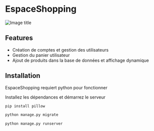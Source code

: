 # EspaceShopping

![Image title](https://media0.giphy.com/media/v1.Y2lkPTc5MGI3NjExbzNwc3IxM253dmJsanVscmdtczRjZDBiNG14Y2NjMDd3ODJhcm5sOCZlcD12MV9pbnRlcm5hbF9naWZfYnlfaWQmY3Q9Zw/4l7l6q3rHB3AcekuNU/giphy.gif)

## Features

- Création de comptes et gestion des utilisateurs
- Gestion du panier utilisateur
- Ajout de produits dans la base de données et affichage dynamique


## Installation

EspaceShopping requiert python pour fonctionner

Installez les dépendances et démarrez le serveur

```sh
pip install pillow

python manage.py migrate

python manage.py runserver
```




